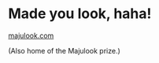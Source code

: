 # Made you look, haha!
<a href="http://majulook.com">majulook.com</a>

(Also home of the Majulook prize.)

